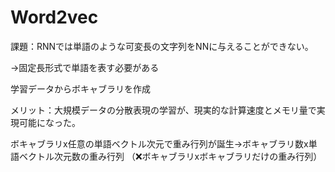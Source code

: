 # Word2vec

課題：RNNでは単語のような可変長の文字列をNNに与えることができない。

→固定長形式で単語を表す必要がある

学習データからボキャブラリを作成

メリット：大規模データの分散表現の学習が、現実的な計算速度とメモリ量で実現可能になった。

ボキャブラリx任意の単語ベクトル次元で重み行列が誕生→ボキャブラリ数x単語ベクトル次元数の重み行列
（❌ボキャブラリxボキャブラリだけの重み行列）



